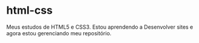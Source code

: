 # html-css
 Meus estudos de HTML5 e CSS3.
 Estou aprendendo a Desenvolver sites e agora estou gerenciando meu repositório.
